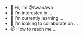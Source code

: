 - 👋 Hi, I’m @AwanAwa
- 👀 I’m interested in ...
- 🌱 I’m currently learning ...
- 💞️ I’m looking to collaborate on ...
- 📫 How to reach me ...

<!---
AwanAwa/AwanAwa is a ✨ special ✨ repository because its `README.md` (this file) appears on your GitHub profile.
You can click the Preview link to take a look at your changes.
--->
